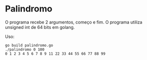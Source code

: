 # Palindromo

O programa recebe 2 argumentos, começo e fim.
O programa utiliza unsigned int de 64 bits em golang.

Uso:

```
go build palindromo.go
./palindromo 0 100
0 1 2 3 4 5 6 7 8 9 11 22 33 44 55 66 77 88 99
```
